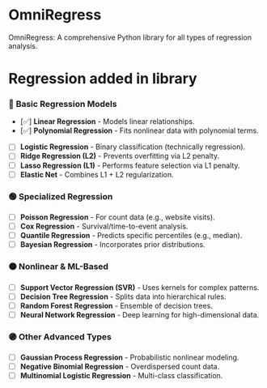 # OmniRegress
OmniRegress: A comprehensive Python library for all types of regression analysis.


# Regression added in library

### 🔵 **Basic Regression Models**  
- [✅] **Linear Regression** - Models linear relationships.  
- [✅] **Polynomial Regression** - Fits nonlinear data with polynomial terms.  
- [ ] **Logistic Regression** - Binary classification (technically regression).  
- [ ] **Ridge Regression (L2)** - Prevents overfitting via L2 penalty.  
- [ ] **Lasso Regression (L1)** - Performs feature selection via L1 penalty.  
- [ ] **Elastic Net** - Combines L1 + L2 regularization.  

### 🟢 **Specialized Regression**  
- [ ] **Poisson Regression** - For count data (e.g., website visits).  
- [ ] **Cox Regression** - Survival/time-to-event analysis.  
- [ ] **Quantile Regression** - Predicts specific percentiles (e.g., median).  
- [ ] **Bayesian Regression** - Incorporates prior distributions.  

### 🟠 **Nonlinear & ML-Based**  
- [ ] **Support Vector Regression (SVR)** - Uses kernels for complex patterns.  
- [ ] **Decision Tree Regression** - Splits data into hierarchical rules.  
- [ ] **Random Forest Regression** - Ensemble of decision trees.  
- [ ] **Neural Network Regression** - Deep learning for high-dimensional data.  

### 🟣 **Other Advanced Types**  
- [ ] **Gaussian Process Regression** - Probabilistic nonlinear modeling.  
- [ ] **Negative Binomial Regression** - Overdispersed count data.  
- [ ] **Multinomial Logistic Regression** - Multi-class classification.  
